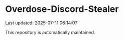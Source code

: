# Overdose-Discord-Stealer

Last updated: 2025-07-11 06:14:07

This repository is automatically maintained.

